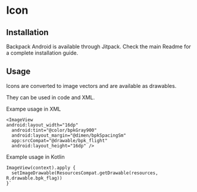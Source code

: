# Icon

## Installation

Backpack Android is available through Jitpack. Check the main Readme for a complete installation guide.

## Usage

Icons are converted to image vectors and are available as drawables.

They can be used in code and XML.

Exampe usage in XML

```
<ImageView
android:layout_width="16dp"
  android:tint="@color/bpkGray900"
  android:layout_margin="@dimen/bpkSpacingSm"
  app:srcCompat="@drawable/bpk_flight"
  android:layout_height="16dp" />
````

Example usage in Kotlin

```
ImageView(context).apply {
  setImageDrawable(ResourcesCompat.getDrawable(resources, R.drawable.bpk_flag))
}`
